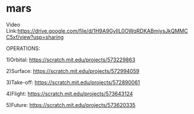 # mars
Video Link:https://drive.google.com/file/d/1H9A9GyIlL0OWqRDKABmjysJkQMMCC5xf/view?usp=sharing

OPERATIONS:

1)Orbital:
https://scratch.mit.edu/projects/573229863


2)Surface:
https://scratch.mit.edu/projects/572994059

3)Take-off:
https://scratch.mit.edu/projects/572890061

4)Flight:
https://scratch.mit.edu/projects/573643124

5)Future:
https://scratch.mit.edu/projects/573620335

   
